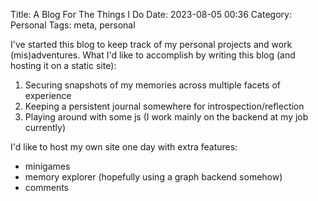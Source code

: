 Title: A Blog For The Things I Do
Date: 2023-08-05 00:36
Category: Personal
Tags: meta, personal
<!-- look into adding multiple categories: https://github.com/pelican-plugins/more-categories -->

I've started this blog to keep track of my personal projects and work (mis)adventures.
What I'd like to accomplish by writing this blog (and hosting it on a static site):

1. Securing snapshots of my memories across multiple facets of experience
2. Keeping a persistent journal somewhere for introspection/reflection 
3. Playing around with some js (I work mainly on the backend at my job currently)

I'd like to host my own site one day with extra features:

- minigames
- memory explorer (hopefully using a graph backend somehow)
- comments